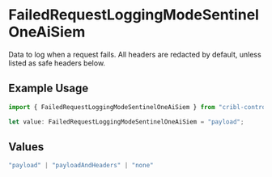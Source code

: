 # FailedRequestLoggingModeSentinelOneAiSiem

Data to log when a request fails. All headers are redacted by default, unless listed as safe headers below.

## Example Usage

```typescript
import { FailedRequestLoggingModeSentinelOneAiSiem } from "cribl-control-plane/models/operations";

let value: FailedRequestLoggingModeSentinelOneAiSiem = "payload";
```

## Values

```typescript
"payload" | "payloadAndHeaders" | "none"
```